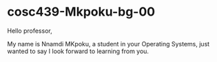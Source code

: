 # cosc439-Mkpoku-bg-00

Hello professor, 

My name is Nnamdi MKpoku, a student in your Operating Systems, just wanted to say I look forward to learning from you.
